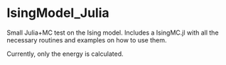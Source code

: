 # IsingModel_Julia
Small Julia+MC test on the Ising model. Includes a IsingMC.jl 
with all the necessary routines and examples on how to use them.

Currently, only the energy is calculated. 
